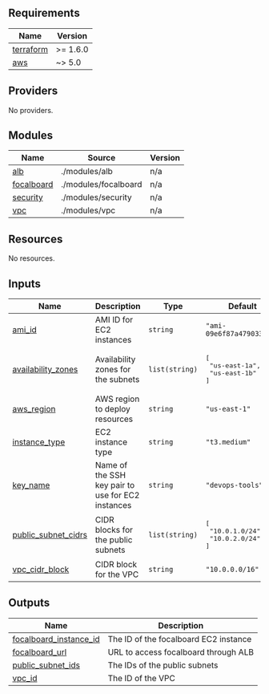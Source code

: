 ## Requirements

| Name | Version |
|------|---------|
| <a name="requirement_terraform"></a> [terraform](#requirement\_terraform) | >= 1.6.0 |
| <a name="requirement_aws"></a> [aws](#requirement\_aws) | ~> 5.0 |

## Providers

No providers.

## Modules

| Name | Source | Version |
|------|--------|---------|
| <a name="module_alb"></a> [alb](#module\_alb) | ./modules/alb | n/a |
| <a name="module_focalboard"></a> [focalboard](#module\_focalboard) | ./modules/focalboard | n/a |
| <a name="module_security"></a> [security](#module\_security) | ./modules/security | n/a |
| <a name="module_vpc"></a> [vpc](#module\_vpc) | ./modules/vpc | n/a |

## Resources

No resources.

## Inputs

| Name | Description | Type | Default | Required |
|------|-------------|------|---------|:--------:|
| <a name="input_ami_id"></a> [ami\_id](#input\_ami\_id) | AMI ID for EC2 instances | `string` | `"ami-09e6f87a47903347c"` | no |
| <a name="input_availability_zones"></a> [availability\_zones](#input\_availability\_zones) | Availability zones for the subnets | `list(string)` | <pre>[<br>  "us-east-1a",<br>  "us-east-1b"<br>]</pre> | no |
| <a name="input_aws_region"></a> [aws\_region](#input\_aws\_region) | AWS region to deploy resources | `string` | `"us-east-1"` | no |
| <a name="input_instance_type"></a> [instance\_type](#input\_instance\_type) | EC2 instance type | `string` | `"t3.medium"` | no |
| <a name="input_key_name"></a> [key\_name](#input\_key\_name) | Name of the SSH key pair to use for EC2 instances | `string` | `"devops-tools"` | no |
| <a name="input_public_subnet_cidrs"></a> [public\_subnet\_cidrs](#input\_public\_subnet\_cidrs) | CIDR blocks for the public subnets | `list(string)` | <pre>[<br>  "10.0.1.0/24",<br>  "10.0.2.0/24"<br>]</pre> | no |
| <a name="input_vpc_cidr_block"></a> [vpc\_cidr\_block](#input\_vpc\_cidr\_block) | CIDR block for the VPC | `string` | `"10.0.0.0/16"` | no |

## Outputs

| Name | Description |
|------|-------------|
| <a name="output_focalboard_instance_id"></a> [focalboard\_instance\_id](#output\_focalboard\_instance\_id) | The ID of the focalboard EC2 instance |
| <a name="output_focalboard_url"></a> [focalboard\_url](#output\_focalboard\_url) | URL to access focalboard through ALB |
| <a name="output_public_subnet_ids"></a> [public\_subnet\_ids](#output\_public\_subnet\_ids) | The IDs of the public subnets |
| <a name="output_vpc_id"></a> [vpc\_id](#output\_vpc\_id) | The ID of the VPC |

